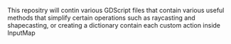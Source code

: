 This repositry will contin various GDScript files that contain various useful methods that simplify certain operations such as raycasting and shapecasting, or creating a dictionary contain each custom action inside InputMap
